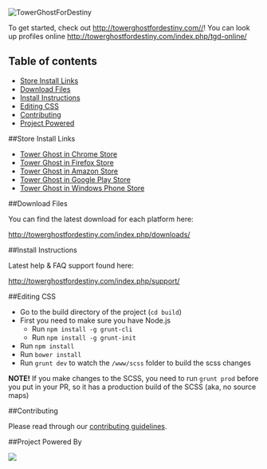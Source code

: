 ![TowerGhostForDestiny](http://i.imgur.com/GUVISBH.png)

To get started, check out <http://towerghostfordestiny.com//>! You can look up profiles online <http://towerghostfordestiny.com/index.php/tgd-online/>

## Table of contents

- [Store Install Links](#store-install-instructions)
- [Download Files](#download-files)
- [Install Instructions](#install-instructions)
- [Editing CSS](#editing-css)
- [Contributing](#contributing)
- [Project Powered](#project-powered-by)

##Store Install Links

- [Tower Ghost in Chrome Store](https://chrome.google.com/webstore/detail/tower-ghost-for-destiny/gdjndlpockopgjbonnfdmkcmkcikjhge)
- [Tower Ghost in Firefox Store](https://addons.mozilla.org/en-us/firefox/addon/tower-ghost-for-destiny/)
- [Tower Ghost in Amazon Store](http://www.amazon.com/gp/product/B00VQYLURG)
- [Tower Ghost in Google Play Store](https://play.google.com/store/apps/details?id=com.richardpinedo.towerghostfordestiny)
- [Tower Ghost in Windows Phone Store](http://www.windowsphone.com/en-us/store/app/destiny-item-viewer/f98e5060-3464-419c-b83d-14300714a676)

##Download Files

You can find the latest download for each platform here:

<http://towerghostfordestiny.com/index.php/downloads/>

##Install Instructions

Latest help & FAQ support found here: 

<http://towerghostfordestiny.com/index.php/support/>

##Editing CSS

- Go to the build directory of the project (`cd build`)
- First you need to make sure you have Node.js
	- Run `npm install -g grunt-cli`
	- Run `npm install -g grunt-init`
- Run `npm install`
- Run `bower install`
- Run `grunt dev` to watch the `/www/scss` folder to build the scss changes

**NOTE!** If you make changes to the SCSS, you need to run `grunt prod` before you put in your PR, so it has a production build of the SCSS (aka, no source maps)

##Contributing

Please read through our [contributing guidelines](CONTRIBUTING.md).

##Project Powered By

<img src="http://towerghostfordestiny.com/browserstack.png">
